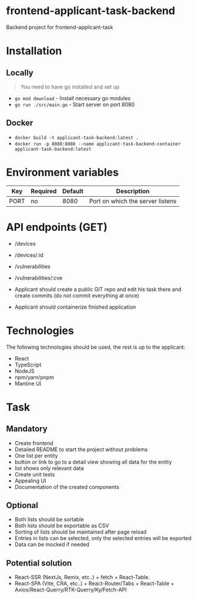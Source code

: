 # frontend-applicant-task-backend
Backend project for frontend-applicant-task

# Installation

## Locally
> You need to have go installed and set up
- `go mod download` - Install necessary go modules
- `go run ./src/main.go` - Start server on port 8080

## Docker
- `docker build -t applicant-task-backend:latest .`
- `docker run -p 8080:8080 --name applicant-task-backend-container applicant-task-backend:latest`


# Environment variables

| Key  | Required | Default | Description                      |
|------|----------|---------|----------------------------------|
| PORT | no       | 8080    | Port on which the server listens |

# API endpoints (GET)


- /devices
- /devices/:id
- /vulnerabilities
- /vulnerabilities/:cve

- Applicant should create a public GIT repo and edit his task there and create commits (do not commit everything at once)
- Applicant should containerize finished application




# Technologies

The following technologies should be used, the rest is up to the applicant:
- React
- TypeScript
- NodeJS
- npm/yarn/pnpm
- Mantine UI




# Task

## Mandatory


- Create frontend
- Detailed README to start the project without problems
- One list per entity
- button or link to go to a detail view showing all data for the entity
- list shows only relevant data
- Create unit tests
- Appealing UI
- Documentation of the created components



## Optional


- Both lists should be sortable
- Both lists should be exportable as CSV
- Sorting of lists should be maintained after page reload
- Entries in lists can be selected, only the selected entries will be exported
- Data can be mocked if needed




## Potential solution


- React-SSR (NextJs, Remix, etc..) + fetch + React-Table.
- React-SPA (Vite, CRA, etc..) + React-Router/Tabs + React-Table + Axios/React-Querry/RTK-Querry/Ky/Fetch-API